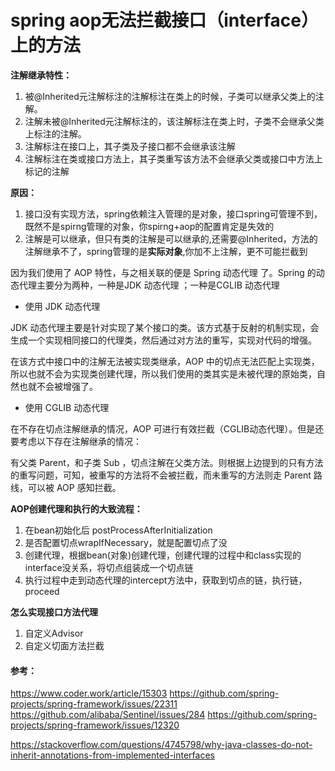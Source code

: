 # spring aop无法拦截接口（interface）上的方法 <!-- {docsify-ignore-all} -->



**注解继承特性：**

1. 被@Inherited元注解标注的注解标注在类上的时候，子类可以继承父类上的注解。
2. 注解未被@Inherited元注解标注的，该注解标注在类上时，子类不会继承父类上标注的注解。
3. 注解标注在接口上，其子类及子接口都不会继承该注解
4. 注解标注在类或接口方法上，其子类重写该方法不会继承父类或接口中方法上标记的注解



**原因：**

1. 接口没有实现方法，spring依赖注入管理的是对象，接口spring可管理不到，既然不是spirng管理的对象，你spirng+aop的配置肯定是失效的
2. 注解是可以继承，但只有类的注解是可以继承的,还需要@Inherited，方法的注解继承不了，spring管理的是**实际对象**,你加不上注解，更不可能拦截到

因为我们使用了 AOP 特性，与之相关联的便是 Spring 动态代理 了。Spring 的动态代理主要分为两种，一种是JDK 动态代理 ；一种是CGLIB 动态代理

- 使用 JDK 动态代理

JDK 动态代理主要是针对实现了某个接口的类。该方式基于反射的机制实现，会生成一个实现相同接口的代理类，然后通过对方法的重写，实现对代码的增强。

在该方式中接口中的注解无法被实现类继承，AOP 中的切点无法匹配上实现类，所以也就不会为实现类创建代理，所以我们使用的类其实是未被代理的原始类，自然也就不会被增强了。



- 使用 CGLIB 动态代理

在不存在切点注解继承的情况，AOP 可进行有效拦截（CGLIB动态代理）。但是还要考虑以下存在注解继承的情况：

有父类 Parent，和子类 Sub ，切点注解在父类方法。则根据上边提到的只有方法的重写问题，可知，被重写的方法将不会被拦截，而未重写的方法则走 Parent 路线，可以被 AOP 感知拦截。



**AOP创建代理和执行的大致流程：**

1. 在bean初始化后 postProcessAfterInitialization
2. 是否配置切点wrapIfNecessary，就是配置切点了没
3. 创建代理，根据bean(对象)创建代理，创建代理的过程中和class实现的interface没关系，将切点组装成一个切点链
4. 执行过程中走到动态代理的intercept方法中，获取到切点的链，执行链，proceed



**怎么实现接口方法代理**

1. 自定义Advisor
2. 自定义切面方法拦截



#### 参考：

https://www.coder.work/article/15303
https://github.com/spring-projects/spring-framework/issues/22311
https://github.com/alibaba/Sentinel/issues/284
https://github.com/spring-projects/spring-framework/issues/12320

https://stackoverflow.com/questions/4745798/why-java-classes-do-not-inherit-annotations-from-implemented-interfaces